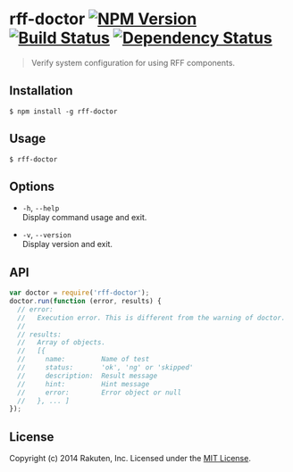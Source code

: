 # rff-doctor [![NPM Version][npm-image]][npm-url] [![Build Status][travis-image]][travis-url] [![Dependency Status][deps-image]][deps-url]

> Verify system configuration for using RFF components.

## Installation
```shell
$ npm install -g rff-doctor
```

## Usage
```shell
$ rff-doctor
```

## Options
* `-h`, `--help`  
  Display command usage and exit.

* `-v`, `--version`  
  Display version and exit.

## API
```javascript
var doctor = require('rff-doctor');
doctor.run(function (error, results) {
  // error:
  //   Execution error. This is different from the warning of doctor.
  //
  // results:
  //   Array of objects.
  //   [{
  //     name:         Name of test
  //     status:       'ok', 'ng' or 'skipped'
  //     description:  Result message
  //     hint:         Hint message
  //     error:        Error object or null
  //   }, ... ]
});
```

## License
Copyright (c) 2014 Rakuten, Inc. Licensed under the [MIT License](LICENSE).

[npm-image]: https://img.shields.io/npm/v/rff-doctor.svg?style=flat
[npm-url]: https://www.npmjs.org/package/rff-doctor
[travis-image]: https://img.shields.io/travis/rakuten-frontend/rff-doctor/master.svg?style=flat
[travis-url]: https://travis-ci.org/rakuten-frontend/rff-doctor
[deps-image]: http://img.shields.io/david/rakuten-frontend/rff-doctor.svg?style=flat
[deps-url]: https://david-dm.org/rakuten-frontend/rff-doctor
